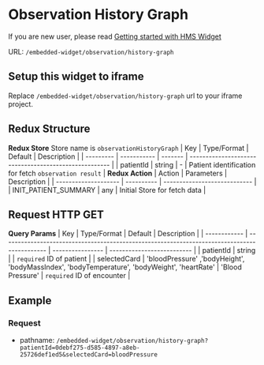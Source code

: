 # Observation History Graph

If you are new user, please read [Getting started with HMS Widget](/embedded-widget?widget=get-started)


URL: `/embedded-widget/observation/history-graph`

## Setup this widget to iframe
Replace `/embedded-widget/observation/history-graph` url to your iframe project.

## Redux Structure
**Redux Store**
Store name is `observationHistoryGraph`
| Key       | Type/Format | Default | Description                                           |
| --------- | ----------- | ------- | ----------------------------------------------------- |
| patientId | string      | -       | Patient identification for fetch `observation result` |
**Redux Action**
| Action               | Parameters | Description                  |
| -------------------- | ---------- | ---------------------------- |
| INIT_PATIENT_SUMMARY | any        | Initial Store for fetch data |

## Request HTTP GET
**Query Params**
| Key          | Type/Format                                                                                  | Default          | Description                |
| ------------ | -------------------------------------------------------------------------------------------- | ---------------- | -------------------------- |
| patientId    | string                                                                                       |                  | `required` ID of patient   |
| selectedCard | 'bloodPressure' ,'bodyHeight', 'bodyMassIndex', 'bodyTemperature', 'bodyWeight', 'heartRate' | 'Blood Pressure' | `required` ID of encounter |

## Example

### Request
 - pathname: `/embedded-widget/observation/history-graph?patientId=0debf275-d585-4897-a8eb-25726def1ed5&selectedCard=bloodPressure` 

